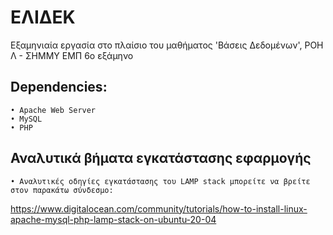 # ΕΛΙΔΕΚ
Εξαμηνιαία εργασία στο πλαίσιο του μαθήματος 'Βάσεις Δεδομένων', ΡΟΗ Λ - ΣΗΜΜΥ ΕΜΠ 6ο εξάμηνο 
## Dependencies:

    • Apache Web Server
    • MySQL 
    • PHP

## Αναλυτικά βήματα εγκατάστασης εφαρμογής

    • Aναλυτικές οδηγίες εγκατάστασης του LAMP stack μπορείτε να βρείτε στον παρακάτω σύνδεσμο:
https://www.digitalocean.com/community/tutorials/how-to-install-linux-apache-mysql-php-lamp-stack-on-ubuntu-20-04
 
